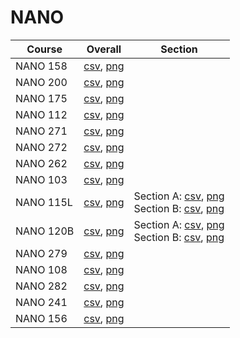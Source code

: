 # NANO

| Course | Overall | Section |
| ------ | ------- | ------- |
| NANO 158 | [csv](https://github.com/UCSD-Historical-Enrollment-Data//Users/ryanbatubara/Desktop/2024Spring/blob/main/overall/NANO%20158.csv), [png](https://raw.githubusercontent.com/UCSD-Historical-Enrollment-Data//Users/ryanbatubara/Desktop/2024Spring/main/plot_overall/NANO%20158.png) |  |
| NANO 200 | [csv](https://github.com/UCSD-Historical-Enrollment-Data//Users/ryanbatubara/Desktop/2024Spring/blob/main/overall/NANO%20200.csv), [png](https://raw.githubusercontent.com/UCSD-Historical-Enrollment-Data//Users/ryanbatubara/Desktop/2024Spring/main/plot_overall/NANO%20200.png) |  |
| NANO 175 | [csv](https://github.com/UCSD-Historical-Enrollment-Data//Users/ryanbatubara/Desktop/2024Spring/blob/main/overall/NANO%20175.csv), [png](https://raw.githubusercontent.com/UCSD-Historical-Enrollment-Data//Users/ryanbatubara/Desktop/2024Spring/main/plot_overall/NANO%20175.png) |  |
| NANO 112 | [csv](https://github.com/UCSD-Historical-Enrollment-Data//Users/ryanbatubara/Desktop/2024Spring/blob/main/overall/NANO%20112.csv), [png](https://raw.githubusercontent.com/UCSD-Historical-Enrollment-Data//Users/ryanbatubara/Desktop/2024Spring/main/plot_overall/NANO%20112.png) |  |
| NANO 271 | [csv](https://github.com/UCSD-Historical-Enrollment-Data//Users/ryanbatubara/Desktop/2024Spring/blob/main/overall/NANO%20271.csv), [png](https://raw.githubusercontent.com/UCSD-Historical-Enrollment-Data//Users/ryanbatubara/Desktop/2024Spring/main/plot_overall/NANO%20271.png) |  |
| NANO 272 | [csv](https://github.com/UCSD-Historical-Enrollment-Data//Users/ryanbatubara/Desktop/2024Spring/blob/main/overall/NANO%20272.csv), [png](https://raw.githubusercontent.com/UCSD-Historical-Enrollment-Data//Users/ryanbatubara/Desktop/2024Spring/main/plot_overall/NANO%20272.png) |  |
| NANO 262 | [csv](https://github.com/UCSD-Historical-Enrollment-Data//Users/ryanbatubara/Desktop/2024Spring/blob/main/overall/NANO%20262.csv), [png](https://raw.githubusercontent.com/UCSD-Historical-Enrollment-Data//Users/ryanbatubara/Desktop/2024Spring/main/plot_overall/NANO%20262.png) |  |
| NANO 103 | [csv](https://github.com/UCSD-Historical-Enrollment-Data//Users/ryanbatubara/Desktop/2024Spring/blob/main/overall/NANO%20103.csv), [png](https://raw.githubusercontent.com/UCSD-Historical-Enrollment-Data//Users/ryanbatubara/Desktop/2024Spring/main/plot_overall/NANO%20103.png) |  |
| NANO 115L | [csv](https://github.com/UCSD-Historical-Enrollment-Data//Users/ryanbatubara/Desktop/2024Spring/blob/main/overall/NANO%20115L.csv), [png](https://raw.githubusercontent.com/UCSD-Historical-Enrollment-Data//Users/ryanbatubara/Desktop/2024Spring/main/plot_overall/NANO%20115L.png) | Section A: [csv](https://github.com/UCSD-Historical-Enrollment-Data//Users/ryanbatubara/Desktop/2024Spring/blob/main/section/NANO%20115L_A.csv), [png](https://raw.githubusercontent.com/UCSD-Historical-Enrollment-Data//Users/ryanbatubara/Desktop/2024Spring/main/plot_section/NANO%20115L_A.png)<br>Section B: [csv](https://github.com/UCSD-Historical-Enrollment-Data//Users/ryanbatubara/Desktop/2024Spring/blob/main/section/NANO%20115L_B.csv), [png](https://raw.githubusercontent.com/UCSD-Historical-Enrollment-Data//Users/ryanbatubara/Desktop/2024Spring/main/plot_section/NANO%20115L_B.png) |
| NANO 120B | [csv](https://github.com/UCSD-Historical-Enrollment-Data//Users/ryanbatubara/Desktop/2024Spring/blob/main/overall/NANO%20120B.csv), [png](https://raw.githubusercontent.com/UCSD-Historical-Enrollment-Data//Users/ryanbatubara/Desktop/2024Spring/main/plot_overall/NANO%20120B.png) | Section A: [csv](https://github.com/UCSD-Historical-Enrollment-Data//Users/ryanbatubara/Desktop/2024Spring/blob/main/section/NANO%20120B_A.csv), [png](https://raw.githubusercontent.com/UCSD-Historical-Enrollment-Data//Users/ryanbatubara/Desktop/2024Spring/main/plot_section/NANO%20120B_A.png)<br>Section B: [csv](https://github.com/UCSD-Historical-Enrollment-Data//Users/ryanbatubara/Desktop/2024Spring/blob/main/section/NANO%20120B_B.csv), [png](https://raw.githubusercontent.com/UCSD-Historical-Enrollment-Data//Users/ryanbatubara/Desktop/2024Spring/main/plot_section/NANO%20120B_B.png) |
| NANO 279 | [csv](https://github.com/UCSD-Historical-Enrollment-Data//Users/ryanbatubara/Desktop/2024Spring/blob/main/overall/NANO%20279.csv), [png](https://raw.githubusercontent.com/UCSD-Historical-Enrollment-Data//Users/ryanbatubara/Desktop/2024Spring/main/plot_overall/NANO%20279.png) |  |
| NANO 108 | [csv](https://github.com/UCSD-Historical-Enrollment-Data//Users/ryanbatubara/Desktop/2024Spring/blob/main/overall/NANO%20108.csv), [png](https://raw.githubusercontent.com/UCSD-Historical-Enrollment-Data//Users/ryanbatubara/Desktop/2024Spring/main/plot_overall/NANO%20108.png) |  |
| NANO 282 | [csv](https://github.com/UCSD-Historical-Enrollment-Data//Users/ryanbatubara/Desktop/2024Spring/blob/main/overall/NANO%20282.csv), [png](https://raw.githubusercontent.com/UCSD-Historical-Enrollment-Data//Users/ryanbatubara/Desktop/2024Spring/main/plot_overall/NANO%20282.png) |  |
| NANO 241 | [csv](https://github.com/UCSD-Historical-Enrollment-Data//Users/ryanbatubara/Desktop/2024Spring/blob/main/overall/NANO%20241.csv), [png](https://raw.githubusercontent.com/UCSD-Historical-Enrollment-Data//Users/ryanbatubara/Desktop/2024Spring/main/plot_overall/NANO%20241.png) |  |
| NANO 156 | [csv](https://github.com/UCSD-Historical-Enrollment-Data//Users/ryanbatubara/Desktop/2024Spring/blob/main/overall/NANO%20156.csv), [png](https://raw.githubusercontent.com/UCSD-Historical-Enrollment-Data//Users/ryanbatubara/Desktop/2024Spring/main/plot_overall/NANO%20156.png) |  |
